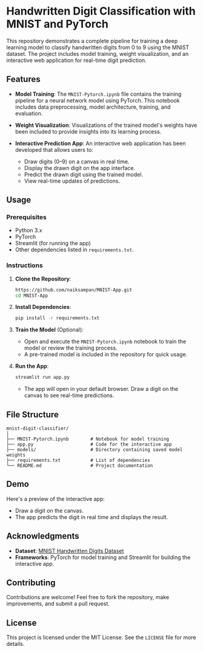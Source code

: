 
# Handwritten Digit Classification with MNIST and PyTorch

This repository demonstrates a complete pipeline for training a deep learning model to classify handwritten digits from 0 to 9 using the MNIST dataset. The project includes model training, weight visualization, and an interactive web application for real-time digit prediction.

## Features

- **Model Training**: The `MNIST-Pytorch.ipynb` file contains the training pipeline for a neural network model using PyTorch. This notebook includes data preprocessing, model architecture, training, and evaluation.
  
- **Weight Visualization**: Visualizations of the trained model's weights have been included to provide insights into its learning process.

- **Interactive Prediction App**: An interactive web application has been developed that allows users to:
  - Draw digits (0–9) on a canvas in real time.
  - Display the drawn digit on the app interface.
  - Predict the drawn digit using the trained model.
  - View real-time updates of predictions.

## Usage

### Prerequisites
- Python 3.x
- PyTorch
- Streamlit (for running the app)
- Other dependencies listed in `requirements.txt`.

### Instructions

1. **Clone the Repository**:
   ```bash
   https://github.com/naiksampan/MNIST-App.git
   cd MNIST-App
   ```

2. **Install Dependencies**:
   ```bash
   pip install -r requirements.txt
   ```

3. **Train the Model** (Optional):
   - Open and execute the `MNIST-Pytorch.ipynb` notebook to train the model or review the training process.
   - A pre-trained model is included in the repository for quick usage.

4. **Run the App**:
   ```bash
   streamlit run app.py
   ```
   - The app will open in your default browser. Draw a digit on the canvas to see real-time predictions.

## File Structure

```
mnist-digit-classifier/
│
├── MNIST-Pytorch.ipynb        # Notebook for model training
├── app.py                     # Code for the interactive app
├── models/                    # Directory containing saved model weights
├── requirements.txt           # List of dependencies
└── README.md                  # Project documentation
```

## Demo

Here's a preview of the interactive app:

- Draw a digit on the canvas.
- The app predicts the digit in real time and displays the result.

## Acknowledgments

- **Dataset**: [MNIST Handwritten Digits Dataset](http://yann.lecun.com/exdb/mnist/)
- **Frameworks**: PyTorch for model training and Streamlit for building the interactive app.

## Contributing

Contributions are welcome! Feel free to fork the repository, make improvements, and submit a pull request.

## License

This project is licensed under the MIT License. See the `LICENSE` file for more details.

